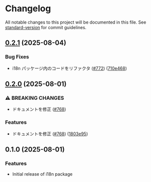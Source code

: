 # Changelog

All notable changes to this project will be documented in this file. See [standard-version](https://github.com/conventional-changelog/standard-version) for commit guidelines.

## [0.2.1](https://github.com/kufu/tamatebako/compare/i18n-v0.2.0...i18n-v0.2.1) (2025-08-04)


### Bug Fixes

* i18n パッケージ内のコードをリファクタ ([#772](https://github.com/kufu/tamatebako/issues/772)) ([710e468](https://github.com/kufu/tamatebako/commit/710e46886d2f0b08a8c888319798f5837f2c6b07))

## [0.2.0](https://github.com/kufu/tamatebako/compare/i18n-v0.1.0...i18n-v0.2.0) (2025-08-01)


### ⚠ BREAKING CHANGES

* ドキュメントを修正 ([#768](https://github.com/kufu/tamatebako/issues/768))

### Features

* ドキュメントを修正 ([#768](https://github.com/kufu/tamatebako/issues/768)) ([1803e95](https://github.com/kufu/tamatebako/commit/1803e95a70456cf0b9eefd4758e2d2d8de3c22a3))

## 0.1.0 (2025-08-01)

### Features
- Initial release of i18n package
